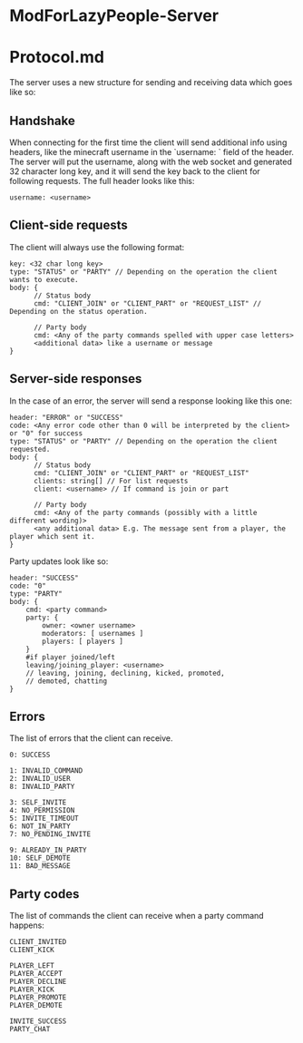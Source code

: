 <h1>ModForLazyPeople-Server</h1>

<h1>Protocol.md</h1>
The server uses a new structure for sending and receiving data which goes like so:

<h2>Handshake</h2> When connecting for the first time the client will send additional info
using headers, like the minecraft username in the `username: <username>` field of the header. The server
will put the username, along with the web socket and generated 32 character long key, and it will send the
key back to the client for following requests.
The full header looks like this:

```
username: <username>
```

<h2>Client-side requests</h2> The client will always use the following format:

```
key: <32 char long key>
type: "STATUS" or "PARTY" // Depending on the operation the client wants to execute.
body: {
      // Status body
      cmd: "CLIENT_JOIN" or "CLIENT_PART" or "REQUEST_LIST" // Depending on the status operation.

      // Party body
      cmd: <Any of the party commands spelled with upper case letters>
      <additional data> like a username or message
}
```

<h2>Server-side responses</h2> In the case of an error, the server will send a response looking like this
one:

```
header: "ERROR" or "SUCCESS"
code: <Any error code other than 0 will be interpreted by the client> or "0" for success
type: "STATUS" or "PARTY" // Depending on the operation the client requested.
body: {
      // Status body
      cmd: "CLIENT_JOIN" or "CLIENT_PART" or "REQUEST_LIST"
      clients: string[] // For list requests
      client: <username> // If command is join or part

      // Party body
      cmd: <Any of the party commands (possibly with a little different wording)>
      <any additional data> E.g. The message sent from a player, the player which sent it.
}
```

Party updates look like so:

```
header: "SUCCESS"
code: "0"
type: "PARTY"
body: {
    cmd: <party command>
    party: {
        owner: <owner username>
        moderators: [ usernames ]
        players: [ players ]
    }
    #if player joined/left
    leaving/joining_player: <username>
    // leaving, joining, declining, kicked, promoted,
    // demoted, chatting
}
```

<h2>Errors</h2> The list of errors that the client can receive.

```
0: SUCCESS

1: INVALID_COMMAND
2: INVALID_USER
8: INVALID_PARTY

3: SELF_INVITE
4: NO_PERMISSION
5: INVITE_TIMEOUT
6: NOT_IN_PARTY
7: NO_PENDING_INVITE

9: ALREADY_IN_PARTY
10: SELF_DEMOTE
11: BAD_MESSAGE
```

<h2>Party codes</h2> The list of commands the client can
receive when a party command happens:

```
CLIENT_INVITED
CLIENT_KICK

PLAYER_LEFT
PLAYER_ACCEPT
PLAYER_DECLINE
PLAYER_KICK
PLAYER_PROMOTE
PLAYER_DEMOTE

INVITE_SUCCESS
PARTY_CHAT
```